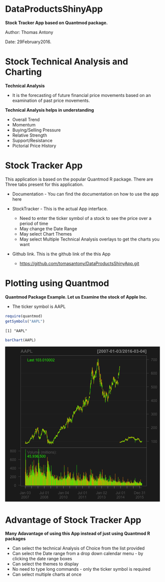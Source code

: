 DataProductsShinyApp
========================================================
**Stock Tracker App based on Quantmod package.**

Author: Thomas Antony

Date:  29February2016.


Stock Technical Analysis and Charting
========================================================
**Technical Analysis**

  - It is the forecasting of future financial price movements based on an examination of past price movements.
  
**Technical Analysis helps in understanding**
  - Overall Trend
  - Momentum
  - Buying/Selling Pressure
  - Relative Strength
  - Support/Resistance
  - Pictorial Price History

Stock Tracker App
========================================================

This application is based on the popular Quantmod R package. 
There are Three tabs present for this application.
- Documentation - You can find the documentation on how to use the app here
- StockTracker - This is the actual App  interface. 
    - Need to enter the ticker symbol of a stock to see the price over a period of time
    - May change the Date Range
    - May select Chart Themes
    - May select Multiple Technical Analysis overlays to get the charts you want

- Github link. This is the github link of the this App
  - https://github.com/tomasantony/DataProductsShinyApp.git

Plotting using Quantmod
========================================================
**Quantmod Package Example. Let us Examine the stock of Apple Inc.**
  - The ticker symbol is AAPL


```r
require(quantmod)
getSymbols("AAPL")
```

```
[1] "AAPL"
```

```r
barChart(AAPL)
```

![plot of chunk unnamed-chunk-1](StockTracker-figure/unnamed-chunk-1-1.png)

Advantage of Stock Tracker App
========================================================

**Many Adavantage of using this App instead of just using Quantmod R packages**
- Can select the technical Analysis of Choice from the list provided
- Can select the Date range from a drop down calendar menu - by clicking the date range boxes
- Can select the themes to display
- No need to type long commands - only the ticker symbol is required
- Can select multiple charts at once



